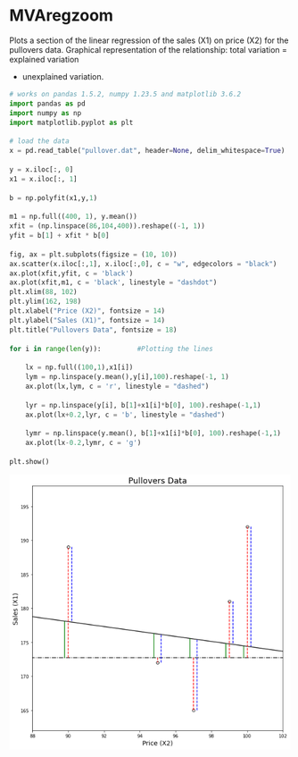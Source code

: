 # MVAregzoom
Plots a section of the linear regression of the sales (X1) on price (X2) for the
pullovers data. Graphical representation of the relationship: total variation = explained variation
+ unexplained variation.

```python
# works on pandas 1.5.2, numpy 1.23.5 and matplotlib 3.6.2
import pandas as pd
import numpy as np
import matplotlib.pyplot as plt

# load the data
x = pd.read_table("pullover.dat", header=None, delim_whitespace=True)

y = x.iloc[:, 0]
x1 = x.iloc[:, 1]

b = np.polyfit(x1,y,1)

m1 = np.full((400, 1), y.mean())
xfit = (np.linspace(86,104,400)).reshape((-1, 1))
yfit = b[1] + xfit * b[0]
    
fig, ax = plt.subplots(figsize = (10, 10))
ax.scatter(x.iloc[:,1], x.iloc[:,0], c = "w", edgecolors = "black")
ax.plot(xfit,yfit, c = 'black')
ax.plot(xfit,m1, c = 'black', linestyle = "dashdot")
plt.xlim(88, 102)
plt.ylim(162, 198)
plt.xlabel("Price (X2)", fontsize = 14)
plt.ylabel("Sales (X1)", fontsize = 14)
plt.title("Pullovers Data", fontsize = 18)

for i in range(len(y)):         #Plotting the lines
    
    lx = np.full((100,1),x1[i])
    lym = np.linspace(y.mean(),y[i],100).reshape(-1, 1)
    ax.plot(lx,lym, c = 'r', linestyle = "dashed")
    
    lyr = np.linspace(y[i], b[1]+x1[i]*b[0], 100).reshape(-1,1)
    ax.plot(lx+0.2,lyr, c = 'b', linestyle = "dashed")
    
    lymr = np.linspace(y.mean(), b[1]+x1[i]*b[0], 100).reshape(-1,1)
    ax.plot(lx-0.2,lymr, c = 'g')

plt.show()
```
![MVAregzoom](MVAregzoom_python.png)